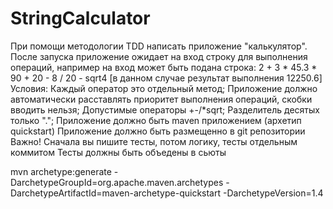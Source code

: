 # StringCalculator
При помощи методологии TDD написать приложение "калькулятор". После запуска приложение ожидает на вход строку для выполнения операций, например на вход может быть подана строка:
2 + 3 * 45.3 * 90 + 20 - 8 / 20 - sqrt4
[в данном случае результат выполнения 12250.6]
Условия:
Каждый оператор это отдельный метод;
Приложение должно автоматически расставлять приоритет выполнения операций, скобки вводить нельзя;
Допустимые операторы +-/*sqrt;
Разделитель десятых только ".";
Приложение должно быть maven приложением (архетип quickstart)
Приложение должно быть размещенно в git репозитории
Важно! Сначала вы пишите тесты, потом логику, тесты отдельным коммитом
Тесты должны быть объедены в сьюты 

mvn archetype:generate -DarchetypeGroupId=org.apache.maven.archetypes -DarchetypeArtifactId=maven-archetype-quickstart -DarchetypeVersion=1.4
 
